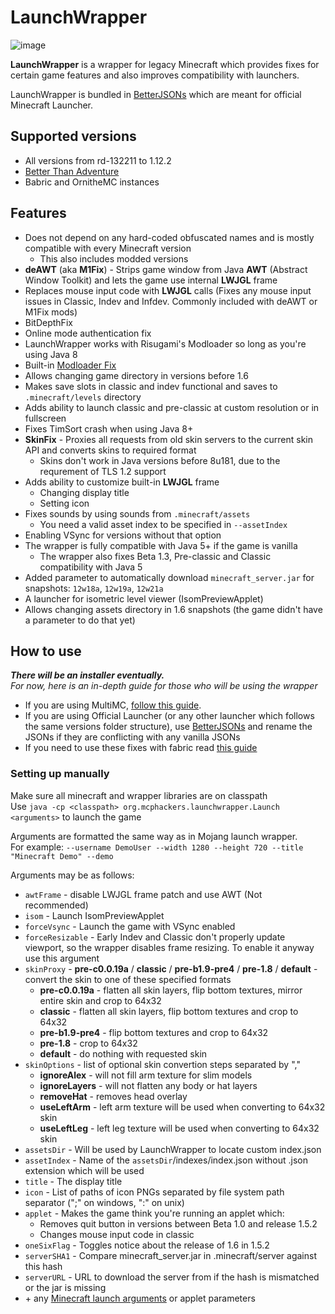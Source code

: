 # LaunchWrapper
![image](https://user-images.githubusercontent.com/68742864/227987160-03948674-48c2-4a69-b5b8-86793462f128.png)

**LaunchWrapper** is a wrapper for legacy Minecraft which provides fixes for certain game features and also improves compatibility with launchers.

LaunchWrapper is bundled in [BetterJSONs](https://github.com/MCPHackers/BetterJSONs) which are meant for official Minecraft Launcher.

## Supported versions
- All versions from rd-132211 to 1.12.2
- [Better Than Adventure](https://www.betterthanadventure.net/)
- Babric and OrnitheMC instances

## Features
- Does not depend on any hard-coded obfuscated names and is mostly compatible with every Minecraft version
	- This also includes modded versions
- **deAWT** (aka **M1Fix**) - Strips game window from Java **AWT** (Abstract Window Toolkit) and lets the game use internal **LWJGL** frame
- Replaces mouse input code with **LWJGL** calls (Fixes any mouse input issues in Classic, Indev and Infdev. Commonly included with deAWT or M1Fix mods)
- BitDepthFix
- Online mode authentication fix
- LaunchWrapper works with Risugami's Modloader so long as you're using Java 8
- Built-in [Modloader Fix](https://github.com/coffeenotfound/ModloaderFix-b1.7.3)
- Allows changing game directory in versions before 1.6
- Makes save slots in classic and indev functional and saves to `.minecraft/levels` directory
- Adds ability to launch classic and pre-classic at custom resolution or in fullscreen
- Fixes TimSort crash when using Java 8+
- **SkinFix** - Proxies all requests from old skin servers to the current skin API and converts skins to required format
	- Skins don't work in Java versions before 8u181, due to the requrement of TLS 1.2 support
- Adds ability to customize built-in **LWJGL** frame
	- Changing display title
	- Setting icon
- Fixes sounds by using sounds from `.minecraft/assets`
	- You need a valid asset index to be specified in `--assetIndex`
- Enabling VSync for versions without that option
- The wrapper is fully compatible with Java 5+ if the game is vanilla
	- The wrapper also fixes Beta 1.3, Pre-classic and Classic compatibility with Java 5
- Added parameter to automatically download `minecraft_server.jar` for snapshots: `12w18a`, `12w19a`, `12w21a`
- A launcher for isometric level viewer (IsomPreviewApplet)
- Allows changing assets directory in 1.6 snapshots (the game didn't have a parameter to do that yet)

## How to use
***There will be an installer eventually.***<br>
*For now, here is an in-depth guide for those who will be using the wrapper*

- If you are using MultiMC, [follow this guide](MultiMC.md).<br>
- If you are using Official Launcher (or any other launcher which follows the same versions folder structure), use [BetterJSONs](https://github.com/MCPHackers/BetterJSONs) and rename the JSONs if they are conflicting with any vanilla JSONs
- If you need to use these fixes with fabric read [this guide](launchwrapper-fabric/README.md)

### Setting up manually

Make sure all minecraft and wrapper libraries are on classpath<br>
Use `java -cp <classpath> org.mcphackers.launchwrapper.Launch <arguments>` to launch the game

Arguments are formatted the same way as in Mojang launch wrapper. <br>
For example: `--username DemoUser --width 1280 --height 720 --title "Minecraft Demo" --demo`

Arguments may be as follows:
- `awtFrame` - disable LWJGL frame patch and use AWT (Not recommended)
- `isom` - Launch IsomPreviewApplet
- `forceVsync` - Launch the game with VSync enabled
- `forceResizable` - Early Indev and Classic don't properly update viewport, so the wrapper disables frame resizing. To enable it anyway use this argument
- `skinProxy` - **pre-c0.0.19a** / **classic** / **pre-b1.9-pre4** / **pre-1.8** / **default** - convert the skin to one of these specified formats
	- **pre-c0.0.19a** - flatten all skin layers, flip bottom textures, mirror entire skin and crop to 64x32
	- **classic** - flatten all skin layers, flip bottom textures and crop to 64x32
	- **pre-b1.9-pre4** - flip bottom textures and crop to 64x32
	- **pre-1.8** - crop to 64x32
	- **default** - do nothing with requested skin
- `skinOptions` - list of optional skin convertion steps separated by ","
	- **ignoreAlex** - will not fill arm texture for slim models
	- **ignoreLayers** - will not flatten any body or hat layers
	- **removeHat** - removes head overlay
	- **useLeftArm** - left arm texture will be used when converting to 64x32 skin
	- **useLeftLeg** - left leg texture will be used when converting to 64x32 skin
- `assetsDir` - Will be used by LaunchWrapper to locate custom index.json
- `assetIndex` - Name of the `assetsDir`/indexes/index.json without .json extension which will be used
- `title` - The display title
- `icon` - List of paths of icon PNGs separated by file system path separator (";" on windows, ":" on unix)
- `applet` - Makes the game think you're running an applet which:
	- Removes quit button in versions between Beta 1.0 and release 1.5.2
	- Changes mouse input code in classic
- `oneSixFlag` - Toggles notice about the release of 1.6 in 1.5.2
- `serverSHA1` - Compare minecraft_server.jar in .minecraft/server against this hash
- `serverURL` - URL to download the server from if the hash is mismatched or the jar is missing
- \+ any [Minecraft launch arguments](https://wiki.vg/Launching_the_game#Game_Arguments) or applet parameters
